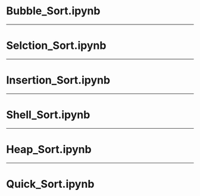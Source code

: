 # Bubble_Sort.ipynb

---
# Selction_Sort.ipynb

---
# Insertion_Sort.ipynb

---
# Shell_Sort.ipynb

---
# Heap_Sort.ipynb

---
# Quick_Sort.ipynb

